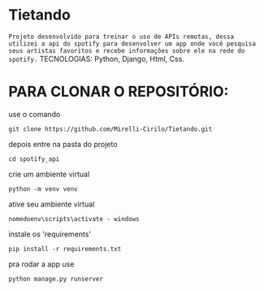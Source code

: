 # Tietando

```Projeto desenvolvido para treinar o uso de APIs remotas, dessa utilizei a api do spotify para desenvolver um app onde você pesquisa seus artistas favoritos e recebe informações sobre ele na rede do spotify.```
TECNOLOGIAS: Python, Django, Html, Css.


# PARA CLONAR O REPOSITÓRIO:

use o comando 

```git clone https://github.com/Mirelli-Cirilo/Tietando.git```

depois entre na pasta do projeto 

```cd spotify_api```

crie um ambiente virtual

```python -m venv venv```

ative seu ambiente virtual 

```nomedoenv\scripts\activate - windows```

instale os 'requirements' 

```pip install -r requirements.txt```

pra rodar a app use 

```python manage.py runserver```
